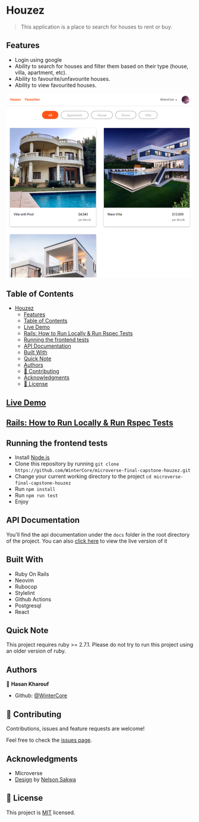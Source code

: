 # Houzez

> This application is a place to search for houses to rent or buy.

## Features
- Login using google
- Ability to search for houses and filter them based on their type (house, villa, apartment, etc).
- Ability to favourite/unfavourite houses.
- Ability to view favourited houses.

![screenshot](./screenshot.png)

## Table of Contents
- [Houzez](#houzez)
  - [Features](#features)
  - [Table of Contents](#table-of-contents)
  - [Live Demo](#live-demo)
  - [Rails: How to Run Locally & Run Rspec Tests](#rails-how-to-run-locally--run-rspec-tests)
  - [Running the frontend tests](#running-the-frontend-tests)
  - [API Documentation](#api-documentation)
  - [Built With](#built-with)
  - [Quick Note](#quick-note)
  - [Authors](#authors)
  - [🤝 Contributing](#-contributing)
  - [Acknowledgments](#acknowledgments)
  - [📝 License](#-license)

## [Live Demo](https://houzez.upperdown.me)

## [Rails: How to Run Locally & Run Rspec Tests](HOWTO.md) 

## Running the frontend tests

- Install [Node.js](https://nodejs.org/en/)
- Clone this repository by running `git clone https://github.com/WinterCore/microverse-final-capstone-houzez.git`
- Change your current working directory to the project `cd microverse-final-capstone-houzez`
- Run `npm install`
- Run `npm run test`
- Enjoy

## API Documentation

You'll find the api documentation under the `docs` folder in the root directory of the project.
You can also [click here](https://docs.houzez.upperdown.me) to view the live version of it

## Built With

- Ruby On Rails
- Neovim
- Rubocop
- Stylelint
- Github Actions
- Postgresql
- React


## Quick Note
This project requires ruby >= 2.7.1.
Please do not try to run this project using an older version of ruby.

## Authors

👤 **Hasan Kharouf**

- Github: [@WinterCore](https://github.com/wintercore)

## 🤝 Contributing

Contributions, issues and feature requests are welcome!

Feel free to check the [issues page](issues/).

## Acknowledgments

- Microverse
- [Design](https://www.behance.net/gallery/37706679/Circle-(Landing-page-Dashboard-Mobile-App)) by [Nelson Sakwa](https://www.behance.net/alexey_savitskiy)

## 📝 License

This project is [MIT](LICENSE) licensed.